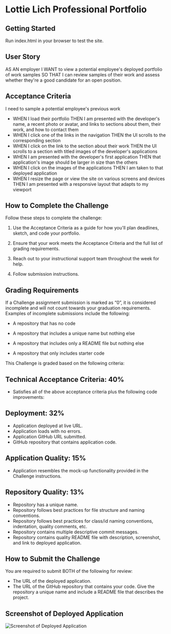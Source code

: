 # Lottie Lich Professional Portfolio

## Getting Started
Run index.html in your browser to test the site.

## User Story
AS AN employer
I WANT to view a potential employee's deployed portfolio of work samples
SO THAT I can review samples of their work and assess whether they're a good candidate for an open position.

## Acceptance Criteria
I need to sample a potential employee's previous work
* WHEN I load their portfolio
THEN I am presented with the developer's name, a recent photo or avatar, and links to sections about them, their work, and how to contact them
* WHEN I click one of the links in the navigation
THEN the UI scrolls to the corresponding section
* WHEN I click on the link to the section about their work
THEN the UI scrolls to a section with titled images of the developer's applications
* WHEN I am presented with the developer's first application
THEN that application's image should be larger in size than the others
* WHEN I click on the images of the applications
THEN I am taken to that deployed application
* WHEN I resize the page or view the site on various screens and devices
THEN I am presented with a responsive layout that adapts to my viewport

## How to Complete the Challenge
Follow these steps to complete the challenge:

1. Use the Acceptance Criteria as a guide for how you'll plan deadlines, sketch, and code your portfolio.

1. Ensure that your work meets the Acceptance Criteria and the full list of grading requirements.

1. Reach out to your instructional support team throughout the week for help.

1. Follow submission instructions.

## Grading Requirements
If a Challenge assignment submission is marked as “0”, it is considered incomplete and will not count towards your graduation requirements. Examples of incomplete submissions include the following:

* A repository that has no code

* A repository that includes a unique name but nothing else

* A repository that includes only a README file but nothing else

* A repository that only includes starter code

This Challenge is graded based on the following criteria:

## Technical Acceptance Criteria: 40%
* Satisfies all of the above acceptance criteria plus the following code improvements:

## Deployment: 32%
* Application deployed at live URL.
* Application loads with no errors.
* Application GitHub URL submitted.
* GitHub repository that contains application code.

## Application Quality: 15%
* Application resembles the mock-up functionality provided in the Challenge instructions.

## Repository Quality: 13%
* Repository has a unique name.
* Repository follows best practices for file structure and naming conventions.
* Repository follows best practices for class/id naming conventions, indentation, quality comments, etc.
* Repository contains multiple descriptive commit messages.
* Repository contains quality README file with description, screenshot, and link to deployed application.

## How to Submit the Challenge
You are required to submit BOTH of the following for review:
* The URL of the deployed application.
* The URL of the GitHub repository that contains your code. Give the repository a unique name and include a README file that describes the project.

## Screenshot of Deployed Application
![Screenshot of Deployed Application](./assets/images/screenshot.png)

